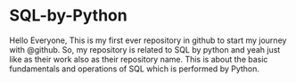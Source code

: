 # SQL-by-Python
Hello Everyone, This is my first ever repository in github to start my journey with @github. So, my repository is related to SQL by python and yeah just like as their work also as their repository name. This is about the basic fundamentals and operations of SQL which is performed by Python.
